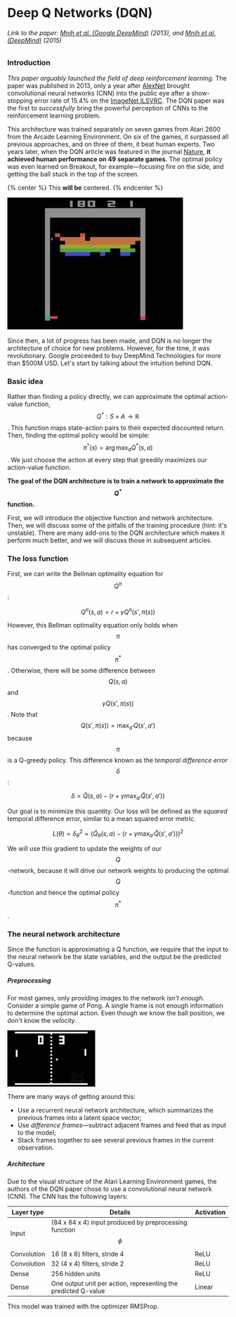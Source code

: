 # Deep Q Networks (DQN)

###### Link to the paper: [Mnih et al. (Google DeepMind)](https://www.cs.toronto.edu/~vmnih/docs/dqn.pdf) (2013), and [Mnih et al. (DeepMind)](https://www.nature.com/nature/journal/v518/n7540/full/nature14236.html) (2015)

### Introduction

_This paper arguably launched the field of deep reinforcement learning._ The paper was published in 2013, only a year after [AlexNet](https://papers.nips.cc/paper/4824-imagenet-classification-with-deep-convolutional-neural-networks) brought convolutional neural networks (CNN) into the public eye after a show-stopping error rate of 15.4% on the [ImageNet ILSVRC](http://www.image-net.org/challenges/LSVRC/). The DQN paper was the first to _successfully_ bring the powerful perception of CNNs to the reinforcement learning problem.

This architecture was trained separately on seven games from Atari 2600 from the Arcade Learning Environment. On six of the games, it surpassed all previous approaches, and on three of them, it beat human experts. Two years later, when the DQN article was featured in the journal [Nature](https://www.nature.com/nature/journal/v518/n7540/full/nature14236.html), **it achieved human performance on 49 separate games**. The optimal policy was even learned on Breakout, for example—focusing fire on the side, and getting the ball stuck in the top of the screen.


{% center %} This **will be** centered. {% endcenter %}

![](assets/1424890763-atari-google-2.gif)


Since then, a lot of progress has been made, and DQN is no longer the architecture of choice for new problems. However, for the time, it was revolutionary. Google proceeded to buy DeepMind Technologies for more than $500M USD. Let's start by talking about the intuition behind DQN.

### Basic idea

Rather than finding a policy directly, we can approximate the optimal action-value function, $$Q^* : S \times A \rightarrow \mathbb{R}$$. This function maps state-action pairs to their expected discounted return. Then, finding the optimal policy would be simple: $$\pi^*(s) = \arg \max_a Q^*(s, a)$$. We just choose the action at every step that greedily maximizes our action-value function.

**The goal of the DQN architecture is to train a network to approximate the $$Q^*$$ function.**

First, we will introduce the objective function and network architecture. Then, we will discuss some of the pitfalls of the training procedure (hint: it's unstable). There are many add-ons to the DQN architecture which makes it perform much better, and we will discuss those in subsequent articles.

### The loss function

First, we can write the Bellman optimality equation for $$Q^\pi$$:

$$
Q^\pi(s,a) = r + \gamma Q^\pi(s', \pi(s))
$$

However, this Bellman optimality equation only holds when $$\pi$$ has converged to the optimal policy $$\pi^*$$. Otherwise, there will be some difference between $$Q(s, a)$$ and $$\gamma Q(s', \pi(s))$$. Note that $$Q(s', \pi(s)) = \max_{a'} Q(s', a')$$ because $$\pi$$ is a Q-greedy policy. This difference known as the _temporal difference error_ $$\delta$$:

$$
 \delta = \hat{Q}(s, a) - \left( r + \gamma \max_{a'} \hat{Q}(s', a') \right)
$$

Our goal is to minimize this quantity. Our loss will be defined as the _squared_ temporal difference error, similar to a mean squared error metric.

$$
L(\theta) = \delta_\theta^2 = \left(\hat{Q}_\theta(s, a) - \left(r + \gamma \max_{a'} \hat{Q} (s', a')\right)\right)^2
$$

We will use this gradient to update the weights of our $$Q$$-network, because it will drive our network weights to producing the optimal $$Q$$-function and hence the optimal policy $$\pi^*$$.

### The neural network architecture

Since the function is approximating a Q function, we require that the input to the neural network be the state variables, and the output be the predicted Q-values.

##### Preprocessing

For most games, only providing images to the network _isn't enough._ Consider a simple game of Pong. A single frame is not enough information to determine the optimal action. Even though we know the ball position, we don't know the _velocity_.

<img src="/assets/g4tv-pong-flash-games-flash-games-break-most-addicting-flash_100857_D.jpg" align="center" style="max-width: 200px"></img>

There are many ways of getting around this:

* Use a recurrent neural network architecture, which summarizes the previous frames into a latent space vector;
* Use _difference frames_—subtract adjacent frames and feed that as input to the model;
* Stack frames together to see several previous frames in the current observation.

##### Architecture

Due to the visual structure of the Atari Learning Environment games, the authors of the DQN paper chose to use a convolutional neural network (CNN). The CNN has the following layers:

| Layer type  | Details                    | Activation |
| ----------  | -------------------------- | ---------- |
| Input       | (84 x 84 x 4) input produced by preprocessing function $$\phi$$ | |
| Convolution | 16 (8 x 8) filters, stride 4 | ReLU       |
| Convolution | 32 (4 x 4) filters, stride 2 | ReLU       |
| Dense       | 256 hidden units           | ReLU         |
| Dense       | One output unit per action, representing the predicted Q-value | Linear | 

This model was trained with the optimizer RMSProp.

